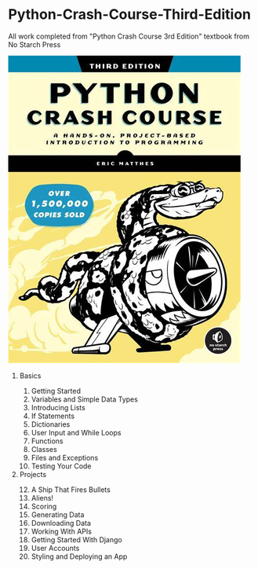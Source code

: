 # Python-Crash-Course-Third-Edition
All work completed from "Python Crash Course 3rd Edition" textbook from No Starch Press

<img src="PCC3e.jpg">

<ol>
    <li>Basics</li>
        <ol>
            <li>Getting Started</li>
            <li>Variables and Simple Data Types</li>
            <li>Introducing Lists</li>
            <li>If Statements</li>
            <li>Dictionaries</li>
            <li>User Input and While Loops</li>
            <li>Functions</li>
            <li>Classes</li>
            <li>Files and Exceptions</li>
            <li>Testing Your Code</li>
        </ol>
    <li> Projects</li>
        <ol start="12">
            <li>A Ship That Fires Bullets</li>
            <li>Aliens!</li>
            <li>Scoring</li>
            <li>Generating Data</li>
            <li>Downloading Data</li>
            <li>Working With APIs</li>
            <li>Getting Started With Django</li>
            <li>User Accounts</li>
            <li>Styling and Deploying an App</li>
        </ol>
        

</ol>